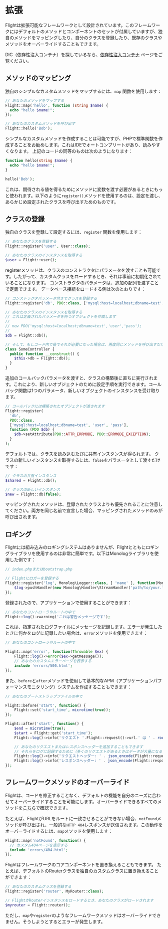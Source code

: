 # 拡張

Flightは拡張可能なフレームワークとして設計されています。このフレームワークにはデフォルトのメソッドとコンポーネントのセットが付属していますが、独自のメソッドをマッピングしたり、自分のクラスを登録したり、既存のクラスやメソッドをオーバーライドすることもできます。

DIC（依存性注入コンテナ）を探しているなら、[依存性注入コンテナ](dependency-injection-container) ページをご覧ください。

## メソッドのマッピング

独自のシンプルなカスタムメソッドをマップするには、`map` 関数を使用します：

```php
// あなたのメソッドをマップする
Flight::map('hello', function (string $name) {
  echo "hello $name!";
});

// あなたのカスタムメソッドを呼び出す
Flight::hello('Bob');
```

シンプルなカスタムメソッドを作成することは可能ですが、PHPで標準関数を作成することをお勧めします。これはIDEでオートコンプリートがあり、読みやすくなります。
上記のコードの同等のものは次のようになります：

```php
function hello(string $name) {
  echo "hello $name!";
}

hello('Bob');
```

これは、期待される値を得るためにメソッドに変数を渡す必要があるときにもっと使われます。以下のように`register()`メソッドを使用するのは、設定を渡し、あらかじめ設定されたクラスを呼び出すためのものです。

## クラスの登録

独自のクラスを登録して設定するには、`register` 関数を使用します：

```php
// あなたのクラスを登録する
Flight::register('user', User::class);

// あなたのクラスのインスタンスを取得する
$user = Flight::user();
```

registerメソッドは、クラスのコンストラクタにパラメータを渡すことも可能です。したがって、カスタムクラスをロードするとき、それは事前に初期化されていることになります。
コンストラクタのパラメータは、追加の配列を渡すことで定義できます。
データベース接続をロードする例は次のとおりです：

```php
// コンストラクタパラメータ付きでクラスを登録する
Flight::register('db', PDO::class, ['mysql:host=localhost;dbname=test', 'user', 'pass']);

// あなたのクラスのインスタンスを取得する
// これは定義されたパラメータを持つオブジェクトを作成します
//
// new PDO('mysql:host=localhost;dbname=test','user','pass');
//
$db = Flight::db();

// そして、もしコード内で後でそれが必要になった場合は、再度同じメソッドを呼び出すだけです
class SomeController {
  public function __construct() {
	$this->db = Flight::db();
  }
}
```

追加のコールバックパラメータを渡すと、クラスの構築後に直ちに実行されます。これにより、新しいオブジェクトのために設定手順を実行できます。コールバック関数は1つのパラメータ、新しいオブジェクトのインスタンスを受け取ります。

```php
// コールバックには構築されたオブジェクトが渡されます
Flight::register(
  'db',
  PDO::class,
  ['mysql:host=localhost;dbname=test', 'user', 'pass'],
  function (PDO $db) {
    $db->setAttribute(PDO::ATTR_ERRMODE, PDO::ERRMODE_EXCEPTION);
  }
);
```

デフォルトでは、クラスを読み込むたびに共有インスタンスが得られます。
クラスの新しいインスタンスを取得するには、`false`をパラメータとして渡すだけです：

```php
// クラスの共有インスタンス
$shared = Flight::db();

// クラスの新しいインスタンス
$new = Flight::db(false);
```

マッピングされたメソッドは、登録されたクラスよりも優先されることに注意してください。両方を同じ名前で宣言した場合、マッピングされたメソッドのみが呼び出されます。

## ロギング

Flightには組み込みのロギングシステムはありませんが、Flightとともにロギングライブラリを使用するのは非常に簡単です。以下はMonologライブラリを使用した例です：

```php
// index.phpまたはbootstrap.php

// Flightにロガーを登録する
Flight::register('log', Monolog\Logger::class, [ 'name' ], function(Monolog\Logger $log) {
    $log->pushHandler(new Monolog\Handler\StreamHandler('path/to/your.log', Monolog\Logger::WARNING));
});
```

登録されたので、アプリケーションで使用することができます：

```php
// あなたのコントローラやルートの中で
Flight::log()->warning('これは警告メッセージです');
```

これは、指定されたログファイルにメッセージを記録します。エラーが発生したときに何かをログに記録したい場合は、`error`メソッドを使用できます：

```php
// あなたのコントローラやルートの中で

Flight::map('error', function(Throwable $ex) {
	Flight::log()->error($ex->getMessage());
	// あなたのカスタムエラーページを表示する
	include 'errors/500.html';
});
```

また、`before`と`after`メソッドを使用して基本的なAPM（アプリケーションパフォーマンスモニタリング）システムを作成することもできます：

```php
// あなたのブートストラップファイルの中で

Flight::before('start', function() {
	Flight::set('start_time', microtime(true));
});

Flight::after('start', function() {
	$end = microtime(true);
	$start = Flight::get('start_time');
	Flight::log()->info('リクエスト '.Flight::request()->url.' は ' . round($end - $start, 4) . ' 秒かかりました');

	// あなたのリクエストまたはレスポンスヘッダーを追加することもできます
	// それらをログに記録するために（多くのリクエストがあるときはデータが大量になるので注意してください）
	Flight::log()->info('リクエストヘッダー: ' . json_encode(Flight::request()->headers));
	Flight::log()->info('レスポンスヘッダー: ' . json_encode(Flight::response()->headers));
});
```

## フレームワークメソッドのオーバーライド

Flightは、コードを修正することなく、デフォルトの機能を自分のニーズに合わせてオーバーライドすることを可能にします。オーバーライドできるすべてのメソッドを[こちら](/learn/api)で確認できます。

たとえば、FlightがURLをルートに一致させることができない場合、`notFound`メソッドが呼び出され、一般的な`HTTP 404`レスポンスが送信されます。この動作をオーバーライドするには、`map`メソッドを使用します：

```php
Flight::map('notFound', function() {
  // カスタム404ページを表示する
  include 'errors/404.html';
});
```

Flightはフレームワークのコアコンポーネントを置き換えることもできます。
たとえば、デフォルトのRouterクラスを独自のカスタムクラスに置き換えることができます：

```php
// あなたのカスタムクラスを登録する
Flight::register('router', MyRouter::class);

// FlightがRouterインスタンスをロードするとき、あなたのクラスがロードされます
$myrouter = Flight::router();
```

ただし、`map`や`register`のようなフレームワークメソッドはオーバーライドできません。そうしようとするとエラーが発生します。
